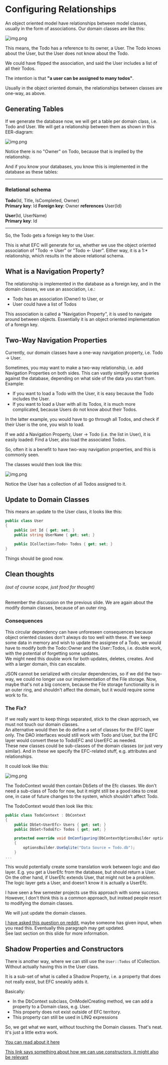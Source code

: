 # Configuring Relationships

An object oriented model have relationships between model classes, usually in the form of associations. Our domain classes are like this:

![img.png](Resources/DomainClasses.png)

This means, the Todo has a reference to its owner, a User. The Todo knows about the User, but the User does not know about the Todo.

We could have flipped the association, and said the User includes a list of all their Todos.

The intention is that **"a user can be assigned to many todos"**.

Usually in the object oriented domain, the relationships between classes are one-way, as above.

## Generating Tables
If we generate the database now, we will get a table per domain class, i.e. Todo and User.
We will get a relationship between them as shown in this EER-diagram:

![img.png](Resources/EER.png)

Notice there is no "Owner" on Todo, because that is implied by the relationship.

And if you know your databases, you know this is implemented in the database as these tables:

---
### Relational schema

**Todo**(Id, Title, IsCompleted, Owner)\
**Primary key**: Id
**Foreign key**: Owner **references** User(Id)

**User**(Id, UserName)\
**Primary key**: Id

---

So, the Todo gets a foreign key to the User.

This is what EFC will generate for us, whether we use the object oriented association of "Todo -> User" or "Todo <- User". Either way, it is a 1:* relationship, which results in the above relational schema.

## What is a Navigation Property?

The relationship is implemented in the database as a foreign key, and in the domain classes, we use an association, i.e.:
* Todo has an association (Owner) to User, or
* User could have a list of Todos

This association is called a "Navigation Property", it is used to navigate around between objects. 
Essentially it is an object oriented implementation of a foreign key. 

## Two-Way Navigation Properties

Currently, our domain classes have a one-way navigation property, i.e. Todo -> User.

Sometimes, you may want to make a two-way relationship, i.e. add Navigation Properties on both sides. This can vastly simplify some queries against the database, depending on what side of the data you start from. Example:

* If you want to load a Todo with the User, it is easy because the Todo includes the User.
* If you want to load a User with all its Todos, it is much more complicated, because Users do not know about their Todos.

In the latter example, you would have to go through all Todos, and check if their User is the one, you wish to load.

If we add a Navigation Property, User -> Todo (i.e. the list in User), it is easily loaded: Find a User, also load the associated Todos.

So, often it is a benefit to have two-way navigation properties, and this is commonly seen.

The classes would then look like this:

![img.png](Resources/TwoWayNavProp.png)

Notice the User has a collection of all Todos assigned to it.



## Update to Domain Classes
This means an update to the User class, it looks like this:

```csharp
public class User
{
    public int Id { get; set; }
    public string UserName { get; set; }

    public ICollection<Todo> Todos { get; set; }
}
```

Things should be good now.



## Clean thoughts
###### (out of course scope, just food for thought)

Remember the discussion on the previous slide. We are again about the modify domain classes, because of an outer ring.

### Consequences
This circular dependency can have unforeseen consequences because object oriented classes don't always do too well with these. If we keep some data in memory and wish to update the assignee of a Todo, we would have to modify both the Todo::Owner and the User::Todos, i.e. double work, with the potential of forgetting some updates.\
We might need this double work for both updates, deletes, creates. And with a larger domain, this can escalate.

JSON cannot be serialized with circular dependencies, so if we did the two-way, we could no longer use our implementation of the File storage. 
Now, maybe that's not a big concern, because the File storage functionality is in an outer ring, and shouldn't affect the domain, but it would require some work to fix.

### The Fix?
If we really want to keep things separated, stick to the clean approach, we must not touch our domain classes.\
An alternative would then be do define a set of classes for the EFC layer only. The DAO interfaces would still work with Todo and User, but the EFC layer would convert these to TodoEFC and UserEFC as needed.\
These new classes could be sub-classes of the domain classes (or just very similar). And in these we specify the EFC-related stuff, e.g. attributes and relationships.

It could look like this:

![img.png](Resources/EfcDomainClasses.png)

The TodoContext would then contain DbSets of the Efc classes.
We don't need a sub-class of Todo for now, but it might still be a good idea to creat one,
in case of future changes to the system, which shouldn't affect Todo.

The TodoContext would then look like this:

```csharp
public class TodoContext : DbContext
{
    public DbSet<UserEfc> Users { get; set; }
    public DbSet<TodoEfc> Todos { get; set; }

    protected override void OnConfiguring(DbContextOptionsBuilder optionsBuilder)
    {
        optionsBuilder.UseSqlite("Data Source = Todo.db");
    }
...
```

This would potentially create some translation work between logic and dao layer. E.g. you get a UserEfc from the database, but should return a User. On the other hand, if UserEfc extends User, that might not be a problem. The logic layer gets a User, and doesn't know it is actually a UserEfc.

I have seen a few semester projects use this approach with some success. However, I don't think this is a common approach, but instead people resort to modifying the domain classes.

We will just update the domain classes.

[I have asked this question on reddit](https://www.reddit.com/r/dotnet/comments/yd1h0f/keeping_efc_navigation_properties_out_of_the/), maybe someone has given input, when you read this. Eventually this paragraph may get updated.\
See last section on this slide for more information.

## Shadow Properties and Constructors
There is another way, where we can still use the `User::Todos` of ICollection. Without actually having this in the User class.

It is a sub-set of what is called a Shadow Property, i.e. a property that does not really exist, but EFC sneakily adds it.

Basically:
* In the DbContext subclass, OnModelCreating method, we can add a property to a Domain class, e.g. User.
* This property does not exist outside of EFC territory.
* This property can still be used in LINQ expressions

So, we get what we want, without touching the Domain classes. That's neat. It's just a little extra work.

[You can read about it here](https://learn.microsoft.com/en-us/ef/core/modeling/shadow-properties#configuring-shadow-properties)

[This link says something about how we can use constructors, it might also be relevant](https://learn.microsoft.com/en-us/ef/core/modeling/constructors) 
